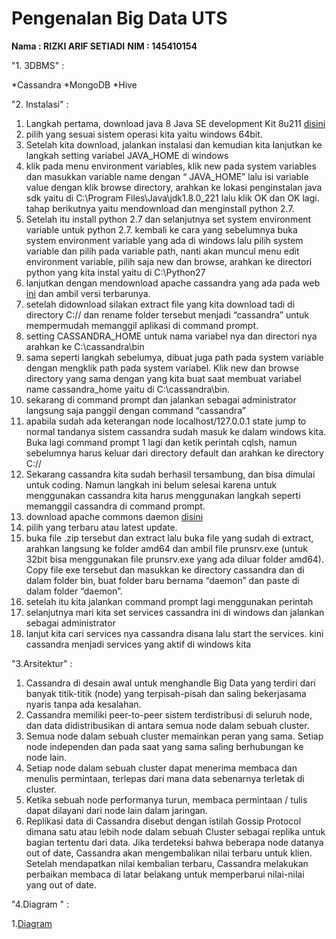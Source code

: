# Pengenalan Big Data UTS
 **Nama : RIZKI ARIF SETIADI**
 **NIM : 145410154**

"1. 3DBMS" :

*Cassandra
*MongoDB
*Hive

"2. Instalasi" :

1.	Langkah pertama, download java 8  Java SE development Kit 8u211 [disini](https://www.oracle.com/technetwork/java/javase/downloads/jdk8-downloads-2133151.html)
2.	pilih yang sesuai sistem operasi kita yaitu windows 64bit.
3.	Setelah kita download, jalankan instalasi dan kemudian kita lanjutkan ke langkah setting variabel JAVA_HOME di windows 
4.  klik pada menu environment variables, klik new pada system variables dan masukkan variable name dengan 
“ JAVA_HOME” lalu isi variable value dengan klik browse directory, 
arahkan ke lokasi penginstalan java sdk yaitu di C:\Program Files\Java\jdk1.8.0_221 lalu klik OK dan OK lagi. 
tahap berikutnya yaitu mendownload dan menginstall python 2.7.
5.  Setelah itu install python 2.7 dan selanjutnya set system environment variable untuk python 2.7. 
kembali ke cara yang sebelumnya buka system environment variable yang ada di windows
lalu pilih system variable dan pilih pada variable path, 
nanti akan muncul menu edit environment variable, 
pilih saja new dan browse, arahkan ke directori python yang kita instal yaitu di C:\Python27
6.  lanjutkan dengan mendownload apache cassandra yang ada pada web [ini](https://cassandra.apache.org/download/) dan ambil versi terbarunya.
7.  setelah didownload silakan extract file yang kita download tadi di directory C:// dan rename folder tersebut menjadi
 “cassandra” untuk mempermudah memanggil aplikasi di command prompt.
8.  setting CASSANDRA_HOME untuk nama variabel nya dan directori nya arahkan ke C:\cassandra\bin 
9.  sama seperti langkah sebelumya, dibuat juga path pada system variable dengan mengklik path pada system variabel. Klik new dan browse directory yang sama dengan yang kita buat saat membuat variabel name cassandra_home yaitu di C:\cassandra\bin.
10. sekarang  di command prompt dan jalankan sebagai administrator langsung saja panggil dengan command “cassandra” 
11. apabila sudah ada keterangan node localhost/127.0.0.1 state jump to normal 
tandanya sistem cassandra sudah masuk ke dalam windows kita. Buka lagi command prompt 1 lagi dan ketik perintah cqlsh,
namun sebelumnya harus keluar dari directory default dan arahkan ke directory C://
12. Sekarang cassandra kita sudah berhasil tersambung, dan bisa dimulai untuk coding. Namun langkah ini belum selesai 
karena untuk menggunakan cassandra kita harus menggunakan langkah seperti memanggil cassandra di command prompt.
13. download apache commons daemon [disini](https://archive.apache.org/dist/commons/daemon/binaries/windows/?C=M;O=D)
14. pilih yang terbaru atau latest update.
15. buka file .zip tersebut dan extract lalu buka file yang sudah di extract, arahkan langsung ke folder amd64 dan ambil file prunsrv.exe (untuk 32bit bisa menggunakan file prunsrv.exe yang ada diluar folder amd64).
Copy file exe tersebut dan masukkan ke directory cassandra dan di dalam folder bin,
buat folder baru bernama “daemon” dan paste di dalam folder “daemon”.
16. setelah itu kita jalankan command prompt lagi menggunakan perintah 
17. selanjutnya mari kita set services cassandra ini di windows dan jalankan sebagai administrator
18. lanjut kita cari services nya cassandra disana lalu start the services. kini cassandra menjadi services yang aktif di windows kita  

"3.Arsitektur" :

1.	Cassandra di desain awal untuk menghandle Big Data yang terdiri dari banyak titik-titik (node) yang terpisah-pisah dan saling bekerjasama nyaris tanpa ada kesalahan.
2.	Cassandra memiliki peer-to-peer sistem terdistribusi di seluruh node, dan data didistribusikan di antara semua node dalam sebuah cluster.
3.	Semua node dalam sebuah cluster memainkan peran yang sama. Setiap node independen dan pada saat yang sama saling berhubungan ke node lain.
4.	Setiap node dalam sebuah cluster dapat menerima membaca dan menulis permintaan, terlepas dari mana data sebenarnya terletak di cluster.
5.	Ketika sebuah node performanya turun, membaca permintaan / tulis dapat dilayani dari node lain dalam jaringan.
6.	Replikasi data di Cassandra disebut dengan istilah Gossip Protocol dimana satu atau lebih node dalam sebuah Cluster sebagai replika untuk bagian tertentu dari data. 
Jika terdeteksi bahwa beberapa node datanya out of date, Cassandra akan mengembalikan nilai terbaru untuk klien. 
Setelah mendapatkan nilai kembalian terbaru, Cassandra melakukan perbaikan membaca di latar belakang untuk memperbarui nilai-nilai yang out of date.

"4.Diagram " :

1.[Diagram](https://miro.medium.com/max/488/1*9_H_ynm1MGT1TUgTxev0Cw.jpeg) 
